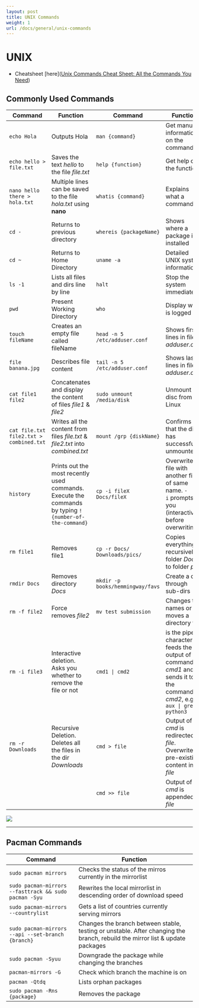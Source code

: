 ```yaml
---
layout: post
title: UNIX Commands
weight: 1
url: /docs/general/unix-commands
---
```


# UNIX

- Cheatsheet [here]([Unix Commands Cheat Sheet: All the Commands You Need](https://www.stationx.net/unix-commands-cheat-sheet/))

## Commonly Used Commands

| **Command**                             | **Function**                                                                                          | **Command**                      | **Function**                                                                                                                    |
| --------------------------------------- | ----------------------------------------------------------------------------------------------------- | -------------------------------- | ------------------------------------------------------------------------------------------------------------------------------- |
| `echo Hola`                             | Outputs Hola                                                                                          | `man {command}`                  | Get manual information on the command                                                                                           |
| `echo hello > file.txt`                 | Saves the text *hello* to the file _file.txt_                                                         | `help {function}`                | Get help on the function                                                                                                        |
| `nano hello there > hola.txt`           | Multiple lines can be saved to the file *hola.txt* using **nano**                                     | `whatis {command}`               | Explains what a command is                                                                                                      |
| `cd -`                                  | Returns to previous directory                                                                         | `whereis {packageName}`          | Shows where a package is installed                                                                                              |
| `cd ~`                                  | Returns to Home Directory                                                                             | `uname -a`                       | Detailed UNIX system information                                                                                                |
| `ls -1`                                 | Lists all files and dirs line by line                                                                 | `halt`                           | Stop the system immediately                                                                                                     |
| `pwd`                                   | Present Working Directory                                                                             | `who`                            | Display who is logged in                                                                                                        |
| `touch fileName`                        | Creates an empty file called fileName                                                                 | `head -n 5 /etc/adduser.conf`    | Shows first 5 lines in file _adduser.conf_                                                                                      |
| `file banana.jpg`                       | Describes file content                                                                                | `tail -n 5 /etc/adduser.conf`    | Shows last 5 lines in file _adduser.conf_                                                                                       |
| `cat file1 file2`                       | Concatenates and display the content of files *file1* & _file2_                                       | `sudo unmount /media/disk`       | Unmount a disc from Linux                                                                                                       |
| `cat file.txt file2.txt > combined.txt` | Writes all the content from files *file.txt* & *file2.txt* into _combined.txt_                        | `mount /grp {diskName}`          | Confirms that the disc has successfully unmounted                                                                               |
| `history`                               | Prints out the most recently used commands. Execute the commands by typing `!{number-of-the-command}` | `cp -i fileX Docs/fileX`         | Overwrite a file with another file of same name. `-i` prompts you (interactive) before overwriting                              |
| `rm file1`                              | Removes file1                                                                                         | `cp -r Docs/ Downloads/pics/`    | Copies everything recursively in folder _Docs_ to folder _pics_                                                                 |
| `rmdir Docs`                            | Removes directory  _Docs_                                                                             | `mkdir -p books/hemmingway/favs` | Create a dir through sub-dirs                                                                                                   |
| `rm -f file2`                           | Force removes _file2_                                                                                 | `mv test submission`             | Changes the names or moves a directory file                                                                                     |
| `rm -i file3`                           | Interactive deletion. Asks you whether to remove the file or not                                      | `cmd1 \| cmd2`                   | is the pipe character; feeds the output of the command _cmd1_ and sends it to the command _cmd2_, e.g. `ps aux \| grep python3` |
| `rm -r Downloads`                       | Recursive Deletion. Deletes all the files in the dir _Downloads_                                      | `cmd > file`                     | Output of *cmd* is redirected to _file_. Overwrites pre-existing content in _file_                                              |
|                                         |                                                                                                       | `cmd >> file`                    | Output of *cmd* is appended to _file_                                                                                           |

![](https://www.stationx.net/wp-content/uploads/2022/11/unix-file-permissions-diagram.png)

---

## Pacman Commands

| **Command**                                           | **Function**                                                                                                                 |
| ----------------------------------------------------- | ---------------------------------------------------------------------------------------------------------------------------- |
| `sudo pacman mirrors`                                 | Checks the status of the mirros currently in the mirrorlist                                                                  |
| `sudo pacman-mirrors --fasttrack && sudo pacman -Syu` | Rewrites the local mirrorlist in descending order of download speed                                                          |
| `sudo pacman-mirrors --countrylist`                   | Gets a list of countries currently serving mirrors                                                                           |
| `sudo pacman-mirrors  --api --set-branch {branch}`    | Changes the branch between stable, testing or unstable. After changing the branch, rebuild the mirror list & update packages |
| `sudo pacman -Syuu`                                   | Downgrade the package while changing the branches                                                                            |
| `pacman-mirrors -G`                                   | Check which branch the machine is on                                                                                         |
| `pacman -Qtdq`                                        | Lists orphan packages                                                                                                        |
| `sudo pacman -Rns {package}`                          | Removes the package                                                                                                          |
